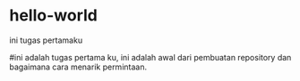 # hello-world
ini tugas pertamaku

#ini adalah tugas pertama ku, ini adalah awal dari pembuatan repository dan bagaimana cara menarik permintaan.
